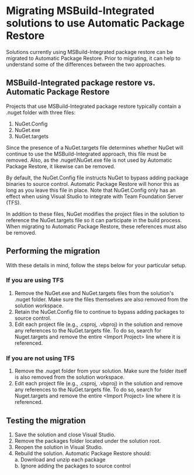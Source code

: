 # Migrating MSBuild-Integrated solutions to use Automatic Package Restore

Solutions currently using MSBuild-Integrated package restore can be migrated to Automatic Package Restore. Prior to migrating, it can help to understand some of the differences between the two approaches.

## MSBuild-Integrated package restore vs. Automatic Package Restore
Projects that use MSBuild-Integrated package restore typically contain a .nuget folder with three files:

1. NuGet.Config
1. NuGet.exe
1. NuGet.targets

Since the presence of a NuGet.targets file determines whether NuGet will continue to use the MSBuild-Integrated approach, this file must be removed. Also, as the .nuget\NuGet.exe file is not used by Automatic Package Restore, it likewise can be removed.

By default, the NuGet.Config file instructs NuGet to bypass adding package binaries to source control. Automatic Package Restore will honor this as long as you leave this file in place. Note that NuGet.Config only has an effect when using Visual Studio to integrate with Team Foundation Server (TFS).

In addition to these files, NuGet modifies the project files in the solution to reference the NuGet.targets file so it can participate in the build process. When migrating to Automatic Package Restore, these references must also be removed.

## Performing the migration

With these details in mind, follow the steps below for your particular setup.

### If you are using TFS

1. Remove the NuGet.exe and NuGet.targets files from the solution's .nuget folder. Make sure the files themselves are also removed from the solution workspace.
1. Retain the NuGet.Config file to continue to bypass adding packages to source control.
1. Edit each project file (e.g., .csproj, .vbproj) in the solution and remove any references to the NuGet.targets file. To do so, search for Nuget.targets and remove the entire &lt;Import Project&gt; line where it is referenced.

### If you are not using TFS

1. Remove the .nuget folder from your solution. Make sure the folder itself is also removed from the solution workspace.
1. Edit each project file (e.g., .csproj, .vbproj) in the solution and remove any references to the NuGet.targets file. To do so, search for Nuget.targets and remove the entire &lt;Import Project&gt; line where it is referenced.

## Testing the migration

1. Save the solution and close Visual Studio.
1. Remove the packages folder located under the solution root.
1. Reopen the solution in Visual Studio.
1. Rebuild the solution. Automatic Package Restore should:  
    a. Download and unzip each package  
    b. Ignore adding the packages to source control